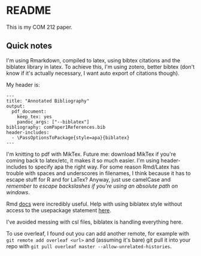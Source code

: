 # README

This is my COM 212 paper.

## Quick notes

I'm using Rmarkdown, compiled to latex, using bibtex citations and the 
biblatex library in latex. To achieve this, I'm using zotero, better bibtex 
(don't know if it's actually necessary, I want auto export of citations though).

My header is:

```
---
title: "Annotated Bibliography"
output: 
  pdf_document: 
    keep_tex: yes
    pandoc_args: ["--biblatex"]
bibliography: comPaper1References.bib
header-includes:
  - \PassOptionsToPackage{style=apa}{biblatex}
---
```

I'm knitting to pdf with MikTex. Future me: download MikTex if you're coming back
to latex/etc, it makes it so much easier. I'm using header-includes to specify
apa the right way. For some reason Rmd/Latex has trouble with
spaces and underscores in filenames, I think because it has to escape stuff for
R and for LaTex? Anyway, just use camelCase and *remember to escape backslashes
if you're using an absolute path on windows*. 

Rmd [docs](https://bookdown.org/yihui/rmarkdown-cookbook/bibliography.html) were
incredibly useful. Help with using biblatex style without access to the usepackage
statement [here](https://tex.stackexchange.com/questions/264096/set-biblatex-options-after-loading).

I've avoided messing with csl files, biblatex is handling everything here.

To use overleaf, I found out you can add another remote, for example with
`git remote add overleaf <url>` and (assuming it's bare) git pull it into your
repo with `git pull overleaf master --allow-unrelated-histories`.
